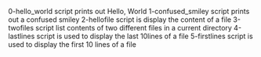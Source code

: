0-hello_world script prints out Hello, World
1-confused_smiley script prints out a confused smiley
2-hellofile script is display the content of a file
3-twofiles script list contents of two different files in a current directory
 4-lastlines script is used to display the last 10lines of a file
5-firstlines script is used to display the first 10 lines of a file
